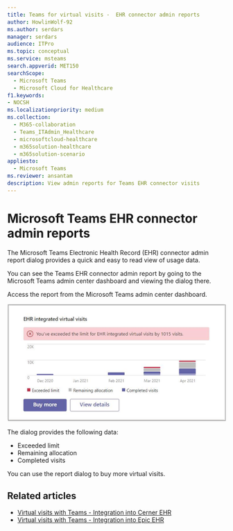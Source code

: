 ```yaml
---
title: Teams for virtual visits -  EHR connector admin reports
author: HowlinWolf-92
ms.author: serdars
manager: serdars
audience: ITPro
ms.topic: conceptual
ms.service: msteams
search.appverid: MET150
searchScope:
  - Microsoft Teams
  - Microsoft Cloud for Healthcare
f1.keywords:
- NOCSH
ms.localizationpriority: medium
ms.collection: 
  - M365-collaboration
  - Teams_ITAdmin_Healthcare
  - microsoftcloud-healthcare
  - m365solution-healthcare
  - m365solution-scenario
appliesto: 
  - Microsoft Teams
ms.reviewer: ansantam
description: View admin reports for Teams EHR connector visits
---
```


# Microsoft Teams EHR connector admin reports

The Microsoft Teams Electronic Health Record (EHR) connector admin report dialog provides a quick and easy to read view of usage data.

You can see the Teams EHR connector admin report by going to the Microsoft Teams admin center dashboard and viewing the dialog there.

Access the report from the Microsoft Teams admin center dashboard.

 ![a dialog of the virtual visits allocations and limits.](../../media/admin-connector-report.png)

The dialog provides the following data:

- Exceeded limit
- Remaining allocation
- Completed visits

You can use the report dialog to buy more virtual visits.

## Related articles

- [Virtual visits with Teams - Integration into Cerner EHR](ehr-admin-cerner.md)
- [Virtual visits with Teams - Integration into Epic EHR](ehr-admin.md)
